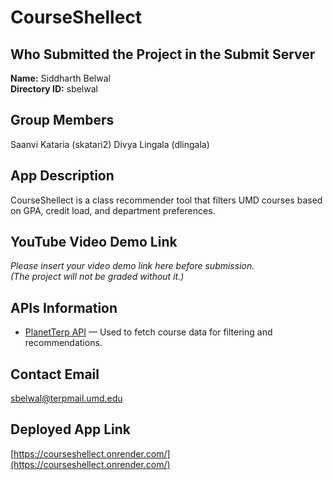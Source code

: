 # CourseShellect

## Who Submitted the Project in the Submit Server
**Name:** Siddharth Belwal  
**Directory ID:** sbelwal

## Group Members
<!-- Add group members here -->
<!-- Example: Jane Doe (janedoe) -->
Saanvi Kataria (skatari2)
Divya Lingala (dlingala)

## App Description
CourseShellect is a class recommender tool that filters UMD courses based on GPA, credit load, and department preferences.

## YouTube Video Demo Link
*Please insert your video demo link here before submission.*  
_(The project will not be graded without it.)_

## APIs Information
- [PlanetTerp API](https://api.planetterp.com/) — Used to fetch course data for filtering and recommendations.

## Contact Email
sbelwal@terpmail.umd.edu

## Deployed App Link
[https://courseshellect.onrender.com/](https://courseshellect.onrender.com/)
